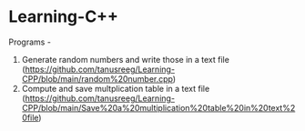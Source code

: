 # Learning-C++
Programs -
  1. Generate random numbers and write those in a text file (https://github.com/tanusreeg/Learning-CPP/blob/main/random%20number.cpp)
  2. Compute and save multplication table in a text file (https://github.com/tanusreeg/Learning-CPP/blob/main/Save%20a%20multiplication%20table%20in%20text%20file)
